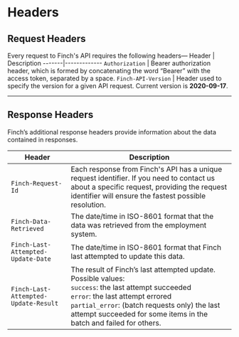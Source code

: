 # Headers

## Request Headers

Every request to Finch's API requires the following headers—
Header | Description
-------|-------------
`Authorization` | Bearer authorization header, which is formed by concatenating the word “Bearer” with the access token, separated by a space.
`Finch-API-Version` | Header used to specify the version for a given API request. Current version is **2020-09-17**.

***

## Response Headers

Finch’s additional response headers provide information about the data contained in responses.

Header | Description
-------|--------------
`Finch-Request-Id` |	Each response from Finch's API has a unique request identifier. If you need to contact us about a specific request, providing the request identifier will ensure the fastest possible resolution.
`Finch-Data-Retrieved` |	The date/time in ISO-8601 format that the data was retrieved from the employment system.
`Finch-Last-Attempted-Update-Date` | The date/time in ISO-8601 format that Finch last attempted to update this data.
`Finch-Last-Attempted-Update-Result` | The result of Finch’s last attempted update. Possible values:<br />`success`: the last attempt succeeded<br />`error`: the last attempt errored<br />`partial_error`: (batch requests only) the last attempt succeeded for some items in the batch and failed for others.
